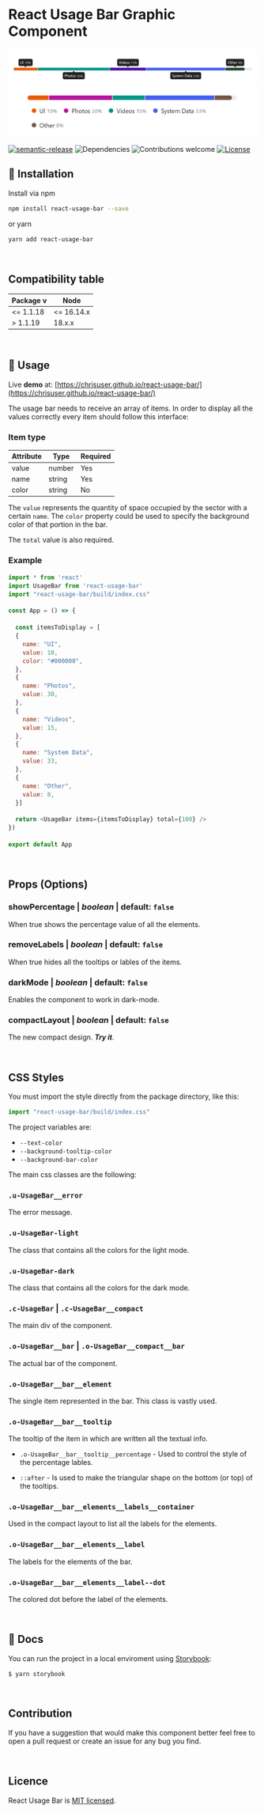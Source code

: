 # React Usage Bar Graphic Component

![React Usage Bar first example](example.png)
![React Usage Bar compact design](example_compact.png)

[![semantic-release](https://img.shields.io/badge/%20%20%F0%9F%93%A6%F0%9F%9A%80-semantic--release-e10079.svg)](https://github.com/semantic-release/semantic-release)
![Dependencies](https://img.shields.io/badge/dependencies-up%20to%20date-brightgreen.svg)
![Contributions welcome](https://img.shields.io/badge/contributions-welcome-orange.svg)
[![License](https://img.shields.io/badge/license-MIT-blue.svg)](https://opensource.org/licenses/MIT)

## 🔌 Installation

Install via npm

```sh
npm install react-usage-bar --save
```

or yarn

```sh
yarn add react-usage-bar
```

<br>

## Compatibility table

| Package v | Node       |
| --------- | ---------- |
| <= 1.1.18 | <= 16.14.x |
| > 1.1.19  | 18.x.x     |

<br>

## 🔧 Usage

Live **demo** at: [https://chrisuser.github.io/react-usage-bar/](https://chrisuser.github.io/react-usage-bar/)

The usage bar needs to receive an array of items. In order to display all the values correctly every item should follow this interface:

### Item type

| Attribute | Type   | Required |
| --------- | ------ | -------- |
| value     | number | Yes      |
| name      | string | Yes      |
| color     | string | No       |

The `value` represents the quantity of space occupied by the sector with a certain `name`. The `color` property could be used to specify the background color of that portion in the bar.

The `total` value is also required.

### Example

```javascript
import * from 'react'
import UsageBar from 'react-usage-bar'
import "react-usage-bar/build/index.css"

const App = () => {

  const itemsToDisplay = [
  {
    name: "UI",
    value: 10,
    color: "#000000",
  },
  {
    name: "Photos",
    value: 30,
  },
  {
    name: "Videos",
    value: 15,
  },
  {
    name: "System Data",
    value: 33,
  },
  {
    name: "Other",
    value: 8,
  }]

  return <UsageBar items={itemsToDisplay} total={100} />
})

export default App
```

<br>

## Props (Options)

### **showPercentage** | _boolean_ | default: `false`

When true shows the percentage value of all the elements.

### **removeLabels** | _boolean_ | default: `false`

When true hides all the tooltips or lables of the items.

### **darkMode** | _boolean_ | default: `false`

Enables the component to work in dark-mode.

### **compactLayout** | _boolean_ | default: `false`

The new compact design. _**Try it**_.

<br>

## CSS Styles

You must import the style directly from the package directory, like this:

```javascript
import "react-usage-bar/build/index.css"
```

The project variables are:

- `--text-color`
- `--background-tooltip-color`
- `--background-bar-color`

The main css classes are the following:

### `.u-UsageBar__error`

The error message.

### `.u-UsageBar-light`

The class that contains all the colors for the light mode.

### `.u-UsageBar-dark`

The class that contains all the colors for the dark mode.

### `.c-UsageBar` | `.c-UsageBar__compact`

The main div of the component.

### `.o-UsageBar__bar` | `.o-UsageBar__compact__bar`

The actual bar of the component.

### `.o-UsageBar__bar__element`

The single item represented in the bar. This class is vastly used.

### `.o-UsageBar__bar__tooltip`

The tooltip of the item in which are written all the textual info.

- `.o-UsageBar__bar__tooltip__percentage` - Used to control the style of the percentage lables.

- `::after` - Is used to make the triangular shape on the bottom (or top) of the tooltips.

### `.o-UsageBar__bar__elements__labels__container`

Used in the compact layout to list all the labels for the elements.

### `.o-UsageBar__bar__elements__label`

The labels for the elements of the bar.

### `.o-UsageBar__bar__elements__label--dot`

The colored dot before the label of the elements.

<br>

## 📖 Docs

You can run the project in a local enviroment using [Storybook](https://storybook.js.org/):

```
$ yarn storybook
```

<br>

## Contribution

If you have a suggestion that would make this component better feel free to open a pull request or create an issue for any bug you find.

<br>

## Licence

React Usage Bar is [MIT licensed](https://github.com/ChrisUser/react-usage-bar/blob/master/LICENSE).
